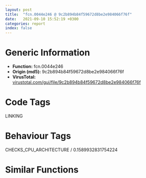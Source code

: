 ```yaml
---
layout: post
title:  "fcn.0044e246 @ 9c2b894b84f59672d8be2e984066f76f"
date:   2021-09-10 15:52:19 +0300
categories: report
index: false
---
```


# Generic Information
- **Function:** fcn.0044e246
- **Origin (md5):** 9c2b894b84f59672d8be2e984066f76f
- **VirusTotal:** [virustotal.com/gui/file/9c2b894b84f59672d8be2e984066f76f][virustotal_ref]

# Code Tags
<span class="tag" id="LINKING">LINKING</span>


# Behaviour Tags
<span class="bhv-tag" id="CHECKS_CPU_ARCHITECTURE">CHECKS_CPU_ARCHITECTURE / 0.1589932831754224</span>

# Similar Functions
<script type="text/javascript" src="https://www.gstatic.com/charts/loader.js"></script>
<script type="text/javascript">

    google.charts.load('current', {'packages':['corechart']});
    google.charts.setOnLoadCallback(drawChart);

    function drawChart() {
    var data = new google.visualization.DataTable();
        data.addColumn('number', 'X');
        data.addColumn('number', 'Y');
        data.addColumn({type: 'string', role: 'tooltip', 'p': {'html': true}});
        data.addColumn({'type': 'string', 'role': 'style'});
        
        data.addRows([
    [90.98076629638672, 59.937095642089844, '<b><a href="/report/fcn.0044e246@9c2b894b84f59672d8be2e984066f76f">fcn.0044e246</a><br>@9c2b894b84f59672d8be2e984066f76f</b><br>push ebp<br>mov ebp, esp<br>mov eax, dword[0x5e08b8]<br>push esi<br>test eax, eax<br>jne 0x44e27e<br>push str.uxtheme.dll<br>call dword[sym.imp.KERNEL32.dll_GetModuleHandleW]<br>test eax, eax<br>je 0x44e29c<br>push str.EndBufferedPaint<br>push eax<br>call dword[sym.imp.KERNEL32.dll_GetProcAddress]<br>mov esi, eax<br>push esi<br>call dword[sym.imp.KERNEL32.dll_EncodePointer]<br>mov dword[0x5e08b8], eax<br>jmp 0x44e287<br>push eax<br>call dword[sym.imp.KERNEL32.dll_DecodePointer]<br>mov esi, eax<br>test esi, esi<br>je 0x44e29c<br>push dword[ebp+0xc]<br>mov ecx, esi<br>push dword[ebp+8]<br>call fcn.00553897<br>call esi<br>jmp 0x44e2a1<br>mov eax, 0x80004005<br>pop esi<br>pop ebp<br>ret <br><eoc> ', 'point { fill-color: #e0440e; }'],
[-246.93118286132812, 294.09393310546875, '<b><a href="/report/fcn.100142df@e5d49e0823e602f2ee948ac39d32c1eb">fcn.100142df</a><br>@e5d49e0823e602f2ee948ac39d32c1eb</b><br>push ebp<br>mov ebp, esp<br>mov eax, dword[0x101a0ca4]<br>push esi<br>test eax, eax<br>jne 0x10014317<br>push str.uxtheme.dll<br>call dword[sym.imp.KERNEL32.dll_GetModuleHandleW]<br>test eax, eax<br>je 0x10014343<br>push str.DrawThemeTextEx<br>push eax<br>call dword[sym.imp.KERNEL32.dll_GetProcAddress]<br>mov esi, eax<br>push esi<br>call dword[sym.imp.KERNEL32.dll_EncodePointer]<br>mov dword[0x101a0ca4], eax<br>jmp 0x10014320<br>push eax<br>call dword[sym.imp.KERNEL32.dll_DecodePointer]<br>mov esi, eax<br>test esi, esi<br>je 0x10014343<br>push dword[ebp+0x28]<br>push dword[ebp+0x24]<br>push dword[ebp+0x20]<br>push dword[ebp+0x1c]<br>push dword[ebp+0x18]<br>push dword[ebp+0x14]<br>push dword[ebp+0x10]<br>push dword[ebp+0xc]<br>push dword[ebp+8]<br>call esi<br>jmp 0x10014363<br>push dword[ebp+0x24]<br>push 0<br>push dword[ebp+0x20]<br>push dword[ebp+0x1c]<br>push dword[ebp+0x18]<br>push dword[ebp+0x14]<br>push dword[ebp+0x10]<br>push dword[ebp+0xc]<br>push dword[ebp+8]<br>call dword[sym.imp.UxTheme.dll_DrawThemeText]<br>pop esi<br>pop ebp<br>ret <br><eoc> ', 'null'],
[-186.78668212890625, 30.48062515258789, '<b><a href="/report/fcn.1001425d@e5d49e0823e602f2ee948ac39d32c1eb">fcn.1001425d</a><br>@e5d49e0823e602f2ee948ac39d32c1eb</b><br>push ebp<br>mov ebp, esp<br>mov eax, dword[0x101a0c80]<br>push esi<br>test eax, eax<br>jne 0x10014295<br>push str.kernel32.dll<br>call dword[sym.imp.KERNEL32.dll_GetModuleHandleW]<br>test eax, eax<br>je 0x100142bd<br>push str.CompareStringEx<br>push eax<br>call dword[sym.imp.KERNEL32.dll_GetProcAddress]<br>mov esi, eax<br>push esi<br>call dword[sym.imp.KERNEL32.dll_EncodePointer]<br>mov dword[0x101a0c80], eax<br>jmp 0x1001429e<br>push eax<br>call dword[sym.imp.KERNEL32.dll_DecodePointer]<br>mov esi, eax<br>test esi, esi<br>je 0x100142bd<br>xor eax, eax<br>push eax<br>push eax<br>push eax<br>push dword[ebp+0x1c]<br>push dword[ebp+0x18]<br>push dword[ebp+0x14]<br>push dword[ebp+0x10]<br>push dword[ebp+0xc]<br>push dword[ebp+8]<br>call esi<br>jmp 0x100142dc<br>push dword[ebp+0x1c]<br>push dword[ebp+0x18]<br>push dword[ebp+0x14]<br>push dword[ebp+0x10]<br>push dword[ebp+0xc]<br>push dword[ebp+8]<br>call fcn.10139ddd<br>pop ecx<br>push eax<br>call dword[sym.imp.KERNEL32.dll_CompareStringW]<br>pop esi<br>pop ebp<br>ret <br><eoc> ', 'null'],
[371.4129943847656, -117.23699188232422, '<b><a href="/report/fcn.0044e181@9c2b894b84f59672d8be2e984066f76f">fcn.0044e181</a><br>@9c2b894b84f59672d8be2e984066f76f</b><br>push ebp<br>mov ebp, esp<br>mov eax, dword[0x5e08c8]<br>push esi<br>test eax, eax<br>jne 0x44e1b9<br>push str.dwmapi.dll<br>call fcn.004151b4<br>pop ecx<br>test eax, eax<br>je 0x44e1da<br>push str.DwmSetIconicThumbnail<br>push eax<br>call dword[sym.imp.KERNEL32.dll_GetProcAddress]<br>mov esi, eax<br>push esi<br>call dword[sym.imp.KERNEL32.dll_EncodePointer]<br>mov dword[0x5e08c8], eax<br>jmp 0x44e1c2<br>push eax<br>call dword[sym.imp.KERNEL32.dll_DecodePointer]<br>mov esi, eax<br>test esi, esi<br>je 0x44e1da<br>push dword[ebp+0x10]<br>mov ecx, esi<br>push dword[ebp+0xc]<br>push dword[ebp+8]<br>call fcn.00553897<br>call esi<br>jmp 0x44e1df<br>mov eax, 0x80004005<br>pop esi<br>pop ebp<br>ret <br><eoc> ', 'null'],
[-149.1392822265625, -143.83900451660156, '<b><a href="/report/fcn.0044dd82@9c2b894b84f59672d8be2e984066f76f">fcn.0044dd82</a><br>@9c2b894b84f59672d8be2e984066f76f</b><br>push ebp<br>mov ebp, esp<br>mov eax, dword[0x5e08b4]<br>push esi<br>test eax, eax<br>jne 0x44ddba<br>push str.uxtheme.dll<br>call dword[sym.imp.KERNEL32.dll_GetModuleHandleW]<br>test eax, eax<br>je 0x44dde1<br>push str.BeginBufferedPaint<br>push eax<br>call dword[sym.imp.KERNEL32.dll_GetProcAddress]<br>mov esi, eax<br>push esi<br>call dword[sym.imp.KERNEL32.dll_EncodePointer]<br>mov dword[0x5e08b4], eax<br>jmp 0x44ddc3<br>push eax<br>call dword[sym.imp.KERNEL32.dll_DecodePointer]<br>mov esi, eax<br>test esi, esi<br>je 0x44dde1<br>push dword[ebp+0x18]<br>mov ecx, esi<br>push dword[ebp+0x14]<br>push dword[ebp+0x10]<br>push dword[ebp+0xc]<br>push dword[ebp+8]<br>call fcn.00553897<br>call esi<br>jmp 0x44dde3<br>xor eax, eax<br>pop esi<br>pop ebp<br>ret <br><eoc> ', 'null'],
[62.57054138183594, 131.9080047607422, '<b><a href="/report/fcn.0044e645@9c2b894b84f59672d8be2e984066f76f">fcn.0044e645</a><br>@9c2b894b84f59672d8be2e984066f76f</b><br>push ebp<br>mov ebp, esp<br>mov eax, dword[0x5e089c]<br>push esi<br>test eax, eax<br>jne 0x44e67d<br>push str.shell32.dll<br>call dword[sym.imp.KERNEL32.dll_GetModuleHandleW]<br>test eax, eax<br>je 0x44e6a1<br>push str.SHCreateItemFromParsingName<br>push eax<br>call dword[sym.imp.KERNEL32.dll_GetProcAddress]<br>mov esi, eax<br>push esi<br>call dword[sym.imp.KERNEL32.dll_EncodePointer]<br>mov dword[0x5e089c], eax<br>jmp 0x44e686<br>push eax<br>call dword[sym.imp.KERNEL32.dll_DecodePointer]<br>mov esi, eax<br>test esi, esi<br>je 0x44e6a1<br>push dword[ebp+0x14]<br>mov ecx, esi<br>push dword[ebp+0x10]<br>push dword[ebp+0xc]<br>push dword[ebp+8]<br>call fcn.00553897<br>call esi<br>jmp 0x44e6a6<br>mov eax, 0x80004005<br>pop esi<br>pop ebp<br>ret <br><eoc> ', 'null'],
[366.97735595703125, -189.94651794433594, '<b><a href="/report/fcn.0044e064@9c2b894b84f59672d8be2e984066f76f">fcn.0044e064</a><br>@9c2b894b84f59672d8be2e984066f76f</b><br>push ebp<br>mov ebp, esp<br>mov eax, dword[0x5e08cc]<br>push esi<br>test eax, eax<br>jne 0x44e09c<br>push str.dwmapi.dll<br>call fcn.004151b4<br>pop ecx<br>test eax, eax<br>je 0x44e0b7<br>push str.DwmInvalidateIconicBitmaps<br>push eax<br>call dword[sym.imp.KERNEL32.dll_GetProcAddress]<br>mov esi, eax<br>push esi<br>call dword[sym.imp.KERNEL32.dll_EncodePointer]<br>mov dword[0x5e08cc], eax<br>jmp 0x44e0a5<br>push eax<br>call dword[sym.imp.KERNEL32.dll_DecodePointer]<br>mov esi, eax<br>test esi, esi<br>je 0x44e0b7<br>push dword[ebp+8]<br>mov ecx, esi<br>call fcn.00553897<br>call esi<br>jmp 0x44e0bc<br>mov eax, 0x80004005<br>pop esi<br>pop ebp<br>ret <br><eoc> ', 'null'],
[33.412044525146484, -435.3636474609375, '<b><a href="/report/fcn.0044e0bf@9c2b894b84f59672d8be2e984066f76f">fcn.0044e0bf</a><br>@9c2b894b84f59672d8be2e984066f76f</b><br>push ebp<br>mov ebp, esp<br>mov eax, dword[0x5e08c0]<br>push esi<br>test eax, eax<br>jne 0x44e0f7<br>push str.dwmapi.dll<br>call fcn.004151b4<br>pop ecx<br>test eax, eax<br>je 0x44e112<br>push str.DwmIsCompositionEnabled<br>push eax<br>call dword[sym.imp.KERNEL32.dll_GetProcAddress]<br>mov esi, eax<br>push esi<br>call dword[sym.imp.KERNEL32.dll_EncodePointer]<br>mov dword[0x5e08c0], eax<br>jmp 0x44e100<br>push eax<br>call dword[sym.imp.KERNEL32.dll_DecodePointer]<br>mov esi, eax<br>test esi, esi<br>je 0x44e112<br>push dword[ebp+8]<br>mov ecx, esi<br>call fcn.00553897<br>call esi<br>jmp 0x44e11a<br>mov eax, dword[ebp+8]<br>and dword[eax], 0<br>xor eax, eax<br>pop esi<br>pop ebp<br>ret <br><eoc> ', 'null'],
[-283.1971740722656, 91.3388442993164, '<b><a href="/report/fcn.10014112@e5d49e0823e602f2ee948ac39d32c1eb">fcn.10014112</a><br>@e5d49e0823e602f2ee948ac39d32c1eb</b><br>push ebp<br>mov ebp, esp<br>mov eax, dword[0x101a0cb0]<br>push esi<br>test eax, eax<br>jne 0x1001414a<br>push str.uxtheme.dll<br>call dword[sym.imp.KERNEL32.dll_GetModuleHandleW]<br>test eax, eax<br>je 0x1001416a<br>push str.BeginBufferedPaint<br>push eax<br>call dword[sym.imp.KERNEL32.dll_GetProcAddress]<br>mov esi, eax<br>push esi<br>call dword[sym.imp.KERNEL32.dll_EncodePointer]<br>mov dword[0x101a0cb0], eax<br>jmp 0x10014153<br>push eax<br>call dword[sym.imp.KERNEL32.dll_DecodePointer]<br>mov esi, eax<br>test esi, esi<br>je 0x1001416a<br>push dword[ebp+0x18]<br>push dword[ebp+0x14]<br>push dword[ebp+0x10]<br>push dword[ebp+0xc]<br>push dword[ebp+8]<br>call esi<br>jmp 0x1001416c<br>xor eax, eax<br>pop esi<br>pop ebp<br>ret <br><eoc> ', 'null'],
[-156.54310607910156, -75.33302307128906, '<b><a href="/report/fcn.0044dee9@9c2b894b84f59672d8be2e984066f76f">fcn.0044dee9</a><br>@9c2b894b84f59672d8be2e984066f76f</b><br>push ebp<br>mov ebp, esp<br>mov eax, dword[0x5e0884]<br>push esi<br>test eax, eax<br>jne 0x44df21<br>push 0x585ae4<br>call dword[sym.imp.KERNEL32.dll_GetModuleHandleW]<br>test eax, eax<br>je 0x44df50<br>push str.CompareStringEx<br>push eax<br>call dword[sym.imp.KERNEL32.dll_GetProcAddress]<br>mov esi, eax<br>push esi<br>call dword[sym.imp.KERNEL32.dll_EncodePointer]<br>mov dword[0x5e0884], eax<br>jmp 0x44df2a<br>push eax<br>call dword[sym.imp.KERNEL32.dll_DecodePointer]<br>mov esi, eax<br>test esi, esi<br>je 0x44df50<br>xor eax, eax<br>mov ecx, esi<br>push eax<br>push eax<br>push eax<br>push dword[ebp+0x1c]<br>push dword[ebp+0x18]<br>push dword[ebp+0x14]<br>push dword[ebp+0x10]<br>push dword[ebp+0xc]<br>push dword[ebp+8]<br>call fcn.00553897<br>call esi<br>jmp 0x44df6f<br>push dword[ebp+0x1c]<br>push dword[ebp+0x18]<br>push dword[ebp+0x14]<br>push dword[ebp+0x10]<br>push dword[ebp+0xc]<br>push dword[ebp+8]<br>call fcn.0044e7dc<br>pop ecx<br>push eax<br>call dword[sym.imp.KERNEL32.dll_CompareStringW]<br>pop esi<br>pop ebp<br>ret <br><eoc> ', 'null'],
[295.1674499511719, -186.36428833007812, '<b><a href="/report/fcn.0044e1e2@9c2b894b84f59672d8be2e984066f76f">fcn.0044e1e2</a><br>@9c2b894b84f59672d8be2e984066f76f</b><br>push ebp<br>mov ebp, esp<br>mov eax, dword[0x5e08c4]<br>push esi<br>test eax, eax<br>jne 0x44e21a<br>push str.dwmapi.dll<br>call fcn.004151b4<br>pop ecx<br>test eax, eax<br>je 0x44e23e<br>push str.DwmSetWindowAttribute<br>push eax<br>call dword[sym.imp.KERNEL32.dll_GetProcAddress]<br>mov esi, eax<br>push esi<br>call dword[sym.imp.KERNEL32.dll_EncodePointer]<br>mov dword[0x5e08c4], eax<br>jmp 0x44e223<br>push eax<br>call dword[sym.imp.KERNEL32.dll_DecodePointer]<br>mov esi, eax<br>test esi, esi<br>je 0x44e23e<br>push dword[ebp+0x14]<br>mov ecx, esi<br>push dword[ebp+0x10]<br>push dword[ebp+0xc]<br>push dword[ebp+8]<br>call fcn.00553897<br>call esi<br>jmp 0x44e243<br>mov eax, 0x80004005<br>pop esi<br>pop ebp<br>ret <br><eoc> ', 'null'],
[-119.56429290771484, -282.9432373046875, '<b><a href="/report/fcn.0044e000@9c2b894b84f59672d8be2e984066f76f">fcn.0044e000</a><br>@9c2b894b84f59672d8be2e984066f76f</b><br>push ebp<br>mov ebp, esp<br>mov eax, dword[0x5e08bc]<br>push esi<br>test eax, eax<br>jne 0x44e038<br>push str.dwmapi.dll<br>call fcn.004151b4<br>pop ecx<br>test eax, eax<br>je 0x44e05f<br>push str.DwmDefWindowProc<br>push eax<br>call dword[sym.imp.KERNEL32.dll_GetProcAddress]<br>mov esi, eax<br>push esi<br>call dword[sym.imp.KERNEL32.dll_EncodePointer]<br>mov dword[0x5e08bc], eax<br>jmp 0x44e041<br>push eax<br>call dword[sym.imp.KERNEL32.dll_DecodePointer]<br>mov esi, eax<br>test esi, esi<br>je 0x44e05f<br>push dword[ebp+0x18]<br>mov ecx, esi<br>push dword[ebp+0x14]<br>push dword[ebp+0x10]<br>push dword[ebp+0xc]<br>push dword[ebp+8]<br>call fcn.00553897<br>call esi<br>jmp 0x44e061<br>xor eax, eax<br>pop esi<br>pop ebp<br>ret <br><eoc> ', 'null'],
[214.3751983642578, 138.64523315429688, '<b><a href="/report/fcn.10014525@e5d49e0823e602f2ee948ac39d32c1eb">fcn.10014525</a><br>@e5d49e0823e602f2ee948ac39d32c1eb</b><br>push ebp<br>mov ebp, esp<br>mov eax, dword[0x101a0cc0]<br>push esi<br>test eax, eax<br>jne 0x1001455d<br>push str.dwmapi.dll<br>call fcn.1000d5f1<br>pop ecx<br>test eax, eax<br>je 0x1001457a<br>push str.DwmSetWindowAttribute<br>push eax<br>call dword[sym.imp.KERNEL32.dll_GetProcAddress]<br>mov esi, eax<br>push esi<br>call dword[sym.imp.KERNEL32.dll_EncodePointer]<br>mov dword[0x101a0cc0], eax<br>jmp 0x10014566<br>push eax<br>call dword[sym.imp.KERNEL32.dll_DecodePointer]<br>mov esi, eax<br>test esi, esi<br>je 0x1001457a<br>push dword[ebp+0x14]<br>push dword[ebp+0x10]<br>push dword[ebp+0xc]<br>push dword[ebp+8]<br>call esi<br>jmp 0x1001457f<br>mov eax, 0x80004005<br>pop esi<br>pop ebp<br>ret <br><eoc> ', 'null'],
[142.37298583984375, -33.8397102355957, '<b><a href="/report/fcn.0044dcd3@9c2b894b84f59672d8be2e984066f76f">fcn.0044dcd3</a><br>@9c2b894b84f59672d8be2e984066f76f</b><br>push ebp<br>mov ebp, esp<br>mov eax, dword[0x5e0894]<br>push esi<br>test eax, eax<br>jne 0x44dd0b<br>push 0x585ae4<br>call dword[sym.imp.KERNEL32.dll_GetModuleHandleW]<br>test eax, eax<br>je 0x44dd24<br>push str.ApplicationRecoveryFinished<br>push eax<br>call dword[sym.imp.KERNEL32.dll_GetProcAddress]<br>mov esi, eax<br>push esi<br>call dword[sym.imp.KERNEL32.dll_EncodePointer]<br>mov dword[0x5e0894], eax<br>jmp 0x44dd14<br>push eax<br>call dword[sym.imp.KERNEL32.dll_DecodePointer]<br>mov esi, eax<br>test esi, esi<br>je 0x44dd24<br>push dword[ebp+8]<br>mov ecx, esi<br>call fcn.00553897<br>call esi<br>pop esi<br>pop ebp<br>ret <br><eoc> ', 'null'],
[186.99075317382812, -88.46621704101562, '<b><a href="/report/fcn.0044e583@9c2b894b84f59672d8be2e984066f76f">fcn.0044e583</a><br>@9c2b894b84f59672d8be2e984066f76f</b><br>push ebp<br>mov ebp, esp<br>mov eax, dword[0x5e088c]<br>push esi<br>test eax, eax<br>jne 0x44e5bb<br>push 0x585ae4<br>call dword[sym.imp.KERNEL32.dll_GetModuleHandleW]<br>test eax, eax<br>je 0x44e5df<br>push str.RegisterApplicationRecoveryCallback<br>push eax<br>call dword[sym.imp.KERNEL32.dll_GetProcAddress]<br>mov esi, eax<br>push esi<br>call dword[sym.imp.KERNEL32.dll_EncodePointer]<br>mov dword[0x5e088c], eax<br>jmp 0x44e5c4<br>push eax<br>call dword[sym.imp.KERNEL32.dll_DecodePointer]<br>mov esi, eax<br>test esi, esi<br>je 0x44e5df<br>push dword[ebp+0x14]<br>mov ecx, esi<br>push dword[ebp+0x10]<br>push dword[ebp+0xc]<br>push dword[ebp+8]<br>call fcn.00553897<br>call esi<br>jmp 0x44e5e4<br>mov eax, 0x80004005<br>pop esi<br>pop ebp<br>ret <br><eoc> ', 'null'],
[166.05577087402344, -162.37196350097656, '<b><a href="/report/fcn.0044e5e7@9c2b894b84f59672d8be2e984066f76f">fcn.0044e5e7</a><br>@9c2b894b84f59672d8be2e984066f76f</b><br>push ebp<br>mov ebp, esp<br>mov eax, dword[0x5e0888]<br>push esi<br>test eax, eax<br>jne 0x44e61f<br>push 0x585ae4<br>call dword[sym.imp.KERNEL32.dll_GetModuleHandleW]<br>test eax, eax<br>je 0x44e63d<br>push str.RegisterApplicationRestart<br>push eax<br>call dword[sym.imp.KERNEL32.dll_GetProcAddress]<br>mov esi, eax<br>push esi<br>call dword[sym.imp.KERNEL32.dll_EncodePointer]<br>mov dword[0x5e0888], eax<br>jmp 0x44e628<br>push eax<br>call dword[sym.imp.KERNEL32.dll_DecodePointer]<br>mov esi, eax<br>test esi, esi<br>je 0x44e63d<br>push dword[ebp+0xc]<br>mov ecx, esi<br>push dword[ebp+8]<br>call fcn.00553897<br>call esi<br>jmp 0x44e642<br>mov eax, 0x80004005<br>pop esi<br>pop ebp<br>ret <br><eoc> ', 'null'],
[-84.54277801513672, 78.79975128173828, '<b><a href="/report/fcn.100145d9@e5d49e0823e602f2ee948ac39d32c1eb">fcn.100145d9</a><br>@e5d49e0823e602f2ee948ac39d32c1eb</b><br>push ebp<br>mov ebp, esp<br>mov eax, dword[0x101a0c78]<br>push esi<br>test eax, eax<br>jne 0x10014611<br>push str.kernel32.dll<br>call dword[sym.imp.KERNEL32.dll_GetModuleHandleW]<br>test eax, eax<br>je 0x1001462e<br>push str.GetLocaleInfoEx<br>push eax<br>call dword[sym.imp.KERNEL32.dll_GetProcAddress]<br>mov esi, eax<br>push esi<br>call dword[sym.imp.KERNEL32.dll_EncodePointer]<br>mov dword[0x101a0c78], eax<br>jmp 0x1001461a<br>push eax<br>call dword[sym.imp.KERNEL32.dll_DecodePointer]<br>mov esi, eax<br>test esi, esi<br>je 0x1001462e<br>push dword[ebp+0x14]<br>push dword[ebp+0x10]<br>push dword[ebp+0xc]<br>push dword[ebp+8]<br>call esi<br>jmp 0x10014647<br>push dword[ebp+0x14]<br>push dword[ebp+0x10]<br>push dword[ebp+0xc]<br>push dword[ebp+8]<br>call fcn.10139ddd<br>pop ecx<br>push eax<br>call dword[sym.imp.KERNEL32.dll_GetLocaleInfoW]<br>pop esi<br>pop ebp<br>ret <br><eoc> ', 'null'],
[-688.2154541015625, 164.39466857910156, '<b><a href="/report/fcn.0044dde6@9c2b894b84f59672d8be2e984066f76f">fcn.0044dde6</a><br>@9c2b894b84f59672d8be2e984066f76f</b><br>mov eax, dword[0x5e08ac]<br>push esi<br>test eax, eax<br>jne 0x44de1b<br>push str.uxtheme.dll<br>call dword[sym.imp.KERNEL32.dll_GetModuleHandleW]<br>test eax, eax<br>je 0x44de33<br>push str.BufferedPaintInit<br>push eax<br>call dword[sym.imp.KERNEL32.dll_GetProcAddress]<br>mov esi, eax<br>push esi<br>call dword[sym.imp.KERNEL32.dll_EncodePointer]<br>mov dword[0x5e08ac], eax<br>jmp 0x44de24<br>push eax<br>call dword[sym.imp.KERNEL32.dll_DecodePointer]<br>mov esi, eax<br>test esi, esi<br>je 0x44de33<br>mov ecx, esi<br>call fcn.00553897<br>call esi<br>pop esi<br>ret <br>mov eax, 0x80004005<br>pop esi<br>ret <br><eoc> ', 'null'],
[-124.87464904785156, -203.22640991210938, '<b><a href="/report/fcn.0044de8e@9c2b894b84f59672d8be2e984066f76f">fcn.0044de8e</a><br>@9c2b894b84f59672d8be2e984066f76f</b><br>push ebp<br>mov ebp, esp<br>mov eax, dword[0x5e0898]<br>push esi<br>test eax, eax<br>jne 0x44dec6<br>push str.user32.dll<br>call dword[sym.imp.KERNEL32.dll_GetModuleHandleW]<br>test eax, eax<br>je 0x44dee4<br>push str.ChangeWindowMessageFilter<br>push eax<br>call dword[sym.imp.KERNEL32.dll_GetProcAddress]<br>mov esi, eax<br>push esi<br>call dword[sym.imp.KERNEL32.dll_EncodePointer]<br>mov dword[0x5e0898], eax<br>jmp 0x44decf<br>push eax<br>call dword[sym.imp.KERNEL32.dll_DecodePointer]<br>mov esi, eax<br>test esi, esi<br>je 0x44dee4<br>push dword[ebp+0xc]<br>mov ecx, esi<br>push dword[ebp+8]<br>call fcn.00553897<br>call esi<br>jmp 0x44dee6<br>xor eax, eax<br>pop esi<br>pop ebp<br>ret <br><eoc> ', 'null'],
[-449.3918762207031, 167.19900512695312, '<b><a href="/report/fcn.10014a11@e5d49e0823e602f2ee948ac39d32c1eb">fcn.10014a11</a><br>@e5d49e0823e602f2ee948ac39d32c1eb</b><br>push ebp<br>mov ebp, esp<br>mov eax, dword[0x101a0cd4]<br>push esi<br>test eax, eax<br>jne 0x10014a49<br>push str.comctl32.dll<br>call dword[sym.imp.KERNEL32.dll_GetModuleHandleW]<br>test eax, eax<br>je 0x10014a66<br>push 0x1014c524<br>push eax<br>call dword[sym.imp.KERNEL32.dll_GetProcAddress]<br>mov esi, eax<br>push esi<br>call dword[sym.imp.KERNEL32.dll_EncodePointer]<br>mov dword[0x101a0cd4], eax<br>jmp 0x10014a52<br>push eax<br>call dword[sym.imp.KERNEL32.dll_DecodePointer]<br>mov esi, eax<br>test esi, esi<br>je 0x10014a66<br>push dword[ebp+0x14]<br>push dword[ebp+0x10]<br>push dword[ebp+0xc]<br>push dword[ebp+8]<br>call esi<br>jmp 0x10014a6b<br>mov eax, 0x80004005<br>pop esi<br>pop ebp<br>ret <br><eoc> ', 'null'],
[-358.4333801269531, 252.96759033203125, '<b><a href="/report/fcn.10014957@e5d49e0823e602f2ee948ac39d32c1eb">fcn.10014957</a><br>@e5d49e0823e602f2ee948ac39d32c1eb</b><br>push ebp<br>mov ebp, esp<br>mov eax, dword[0x101a0c98]<br>push esi<br>test eax, eax<br>jne 0x1001498f<br>push str.shell32.dll<br>call dword[sym.imp.KERNEL32.dll_GetModuleHandleW]<br>test eax, eax<br>je 0x100149ac<br>push str.SHCreateItemFromParsingName<br>push eax<br>call dword[sym.imp.KERNEL32.dll_GetProcAddress]<br>mov esi, eax<br>push esi<br>call dword[sym.imp.KERNEL32.dll_EncodePointer]<br>mov dword[0x101a0c98], eax<br>jmp 0x10014998<br>push eax<br>call dword[sym.imp.KERNEL32.dll_DecodePointer]<br>mov esi, eax<br>test esi, esi<br>je 0x100149ac<br>push dword[ebp+0x14]<br>push dword[ebp+0x10]<br>push dword[ebp+0xc]<br>push dword[ebp+8]<br>call esi<br>jmp 0x100149b1<br>mov eax, 0x80004005<br>pop esi<br>pop ebp<br>ret <br><eoc> ', 'null'],
[148.78433227539062, -365.0247802734375, '<b><a href="/report/fcn.0044e4e7@9c2b894b84f59672d8be2e984066f76f">fcn.0044e4e7</a><br>@9c2b894b84f59672d8be2e984066f76f</b><br>mov eax, dword[0x5e08a4]<br>push esi<br>test eax, eax<br>jne 0x44e51c<br>push str.shell32.dll<br>call dword[sym.imp.KERNEL32.dll_GetModuleHandleW]<br>test eax, eax<br>je 0x44e534<br>push str.InitNetworkAddressControl<br>push eax<br>call dword[sym.imp.KERNEL32.dll_GetProcAddress]<br>mov esi, eax<br>push esi<br>call dword[sym.imp.KERNEL32.dll_EncodePointer]<br>mov dword[0x5e08a4], eax<br>jmp 0x44e525<br>push eax<br>call dword[sym.imp.KERNEL32.dll_DecodePointer]<br>mov esi, eax<br>test esi, esi<br>je 0x44e534<br>mov ecx, esi<br>call fcn.00553897<br>call esi<br>pop esi<br>ret <br>xor eax, eax<br>pop esi<br>ret <br><eoc> ', 'null'],
[20.209819793701172, 86.30494689941406, '<b><a href="/report/fcn.0044e6a9@9c2b894b84f59672d8be2e984066f76f">fcn.0044e6a9</a><br>@9c2b894b84f59672d8be2e984066f76f</b><br>push ebp<br>mov ebp, esp<br>mov eax, dword[0x5e08a0]<br>push esi<br>test eax, eax<br>jne 0x44e6e1<br>push str.shell32.dll<br>call dword[sym.imp.KERNEL32.dll_GetModuleHandleW]<br>test eax, eax<br>je 0x44e705<br>push str.SHGetKnownFolderPath<br>push eax<br>call dword[sym.imp.KERNEL32.dll_GetProcAddress]<br>mov esi, eax<br>push esi<br>call dword[sym.imp.KERNEL32.dll_EncodePointer]<br>mov dword[0x5e08a0], eax<br>jmp 0x44e6ea<br>push eax<br>call dword[sym.imp.KERNEL32.dll_DecodePointer]<br>mov esi, eax<br>test esi, esi<br>je 0x44e705<br>push dword[ebp+0x14]<br>mov ecx, esi<br>push dword[ebp+0x10]<br>push dword[ebp+0xc]<br>push dword[ebp+8]<br>call fcn.00553897<br>call esi<br>jmp 0x44e70a<br>mov eax, 0x80004005<br>pop esi<br>pop ebp<br>ret <br><eoc> ', 'null'],
[325.3115234375, -77.32801818847656, '<b><a href="/report/fcn.0044e11d@9c2b894b84f59672d8be2e984066f76f">fcn.0044e11d</a><br>@9c2b894b84f59672d8be2e984066f76f</b><br>push ebp<br>mov ebp, esp<br>mov eax, dword[0x5e08d0]<br>push esi<br>test eax, eax<br>jne 0x44e155<br>push str.dwmapi.dll<br>call fcn.004151b4<br>pop ecx<br>test eax, eax<br>je 0x44e179<br>push str.DwmSetIconicLivePreviewBitmap<br>push eax<br>call dword[sym.imp.KERNEL32.dll_GetProcAddress]<br>mov esi, eax<br>push esi<br>call dword[sym.imp.KERNEL32.dll_EncodePointer]<br>mov dword[0x5e08d0], eax<br>jmp 0x44e15e<br>push eax<br>call dword[sym.imp.KERNEL32.dll_DecodePointer]<br>mov esi, eax<br>test esi, esi<br>je 0x44e179<br>push dword[ebp+0x14]<br>mov ecx, esi<br>push dword[ebp+0x10]<br>push dword[ebp+0xc]<br>push dword[ebp+8]<br>call fcn.00553897<br>call esi<br>jmp 0x44e17e<br>mov eax, 0x80004005<br>pop esi<br>pop ebp<br>ret <br><eoc> ', 'null'],
[-380.3587646484375, 185.43106079101562, '<b><a href="/report/fcn.10014900@e5d49e0823e602f2ee948ac39d32c1eb">fcn.10014900</a><br>@e5d49e0823e602f2ee948ac39d32c1eb</b><br>push ebp<br>mov ebp, esp<br>mov eax, dword[0x101a0c84]<br>push esi<br>test eax, eax<br>jne 0x10014938<br>push str.kernel32.dll<br>call dword[sym.imp.KERNEL32.dll_GetModuleHandleW]<br>test eax, eax<br>je 0x1001494f<br>push str.RegisterApplicationRestart<br>push eax<br>call dword[sym.imp.KERNEL32.dll_GetProcAddress]<br>mov esi, eax<br>push esi<br>call dword[sym.imp.KERNEL32.dll_EncodePointer]<br>mov dword[0x101a0c84], eax<br>jmp 0x10014941<br>push eax<br>call dword[sym.imp.KERNEL32.dll_DecodePointer]<br>mov esi, eax<br>test esi, esi<br>je 0x1001494f<br>push dword[ebp+0xc]<br>push dword[ebp+8]<br>call esi<br>jmp 0x10014954<br>mov eax, 0x80004005<br>pop esi<br>pop ebp<br>ret <br><eoc> ', 'null'],
[-633.9893798828125, 149.80740356445312, '<b><a href="/report/fcn.0044de3a@9c2b894b84f59672d8be2e984066f76f">fcn.0044de3a</a><br>@9c2b894b84f59672d8be2e984066f76f</b><br>mov eax, dword[0x5e08b0]<br>push esi<br>test eax, eax<br>jne 0x44de6f<br>push str.uxtheme.dll<br>call dword[sym.imp.KERNEL32.dll_GetModuleHandleW]<br>test eax, eax<br>je 0x44de87<br>push str.BufferedPaintUnInit<br>push eax<br>call dword[sym.imp.KERNEL32.dll_GetProcAddress]<br>mov esi, eax<br>push esi<br>call dword[sym.imp.KERNEL32.dll_EncodePointer]<br>mov dword[0x5e08b0], eax<br>jmp 0x44de78<br>push eax<br>call dword[sym.imp.KERNEL32.dll_DecodePointer]<br>mov esi, eax<br>test esi, esi<br>je 0x44de87<br>mov ecx, esi<br>call fcn.00553897<br>call esi<br>pop esi<br>ret <br>mov eax, 0x80004005<br>pop esi<br>ret <br><eoc> ', 'null'],
[258.5107727050781, 101.72504425048828, '<b><a href="/report/fcn.1001446e@e5d49e0823e602f2ee948ac39d32c1eb">fcn.1001446e</a><br>@e5d49e0823e602f2ee948ac39d32c1eb</b><br>push ebp<br>mov ebp, esp<br>mov eax, dword[0x101a0ccc]<br>push esi<br>test eax, eax<br>jne 0x100144a6<br>push str.dwmapi.dll<br>call fcn.1000d5f1<br>pop ecx<br>test eax, eax<br>je 0x100144c3<br>push str.DwmSetIconicLivePreviewBitmap<br>push eax<br>call dword[sym.imp.KERNEL32.dll_GetProcAddress]<br>mov esi, eax<br>push esi<br>call dword[sym.imp.KERNEL32.dll_EncodePointer]<br>mov dword[0x101a0ccc], eax<br>jmp 0x100144af<br>push eax<br>call dword[sym.imp.KERNEL32.dll_DecodePointer]<br>mov esi, eax<br>test esi, esi<br>je 0x100144c3<br>push dword[ebp+0x14]<br>push dword[ebp+0x10]<br>push dword[ebp+0xc]<br>push dword[ebp+8]<br>call esi<br>jmp 0x100144c8<br>mov eax, 0x80004005<br>pop esi<br>pop ebp<br>ret <br><eoc> ', 'null'],
[-312.8432312011719, 205.1564178466797, '<b><a href="/report/fcn.100148a3@e5d49e0823e602f2ee948ac39d32c1eb">fcn.100148a3</a><br>@e5d49e0823e602f2ee948ac39d32c1eb</b><br>push ebp<br>mov ebp, esp<br>mov eax, dword[0x101a0c88]<br>push esi<br>test eax, eax<br>jne 0x100148db<br>push str.kernel32.dll<br>call dword[sym.imp.KERNEL32.dll_GetModuleHandleW]<br>test eax, eax<br>je 0x100148f8<br>push str.RegisterApplicationRecoveryCallback<br>push eax<br>call dword[sym.imp.KERNEL32.dll_GetProcAddress]<br>mov esi, eax<br>push esi<br>call dword[sym.imp.KERNEL32.dll_EncodePointer]<br>mov dword[0x101a0c88], eax<br>jmp 0x100148e4<br>push eax<br>call dword[sym.imp.KERNEL32.dll_DecodePointer]<br>mov esi, eax<br>test esi, esi<br>je 0x100148f8<br>push dword[ebp+0x14]<br>push dword[ebp+0x10]<br>push dword[ebp+0xc]<br>push dword[ebp+8]<br>call esi<br>jmp 0x100148fd<br>mov eax, 0x80004005<br>pop esi<br>pop ebp<br>ret <br><eoc> ', 'null'],
[-42.68651580810547, -278.8880310058594, '<b><a href="/report/fcn.10014417@e5d49e0823e602f2ee948ac39d32c1eb">fcn.10014417</a><br>@e5d49e0823e602f2ee948ac39d32c1eb</b><br>push ebp<br>mov ebp, esp<br>mov eax, dword[0x101a0cbc]<br>push esi<br>test eax, eax<br>jne 0x1001444f<br>push str.dwmapi.dll<br>call fcn.1000d5f1<br>pop ecx<br>test eax, eax<br>je 0x10014463<br>push str.DwmIsCompositionEnabled<br>push eax<br>call dword[sym.imp.KERNEL32.dll_GetProcAddress]<br>mov esi, eax<br>push esi<br>call dword[sym.imp.KERNEL32.dll_EncodePointer]<br>mov dword[0x101a0cbc], eax<br>jmp 0x10014458<br>push eax<br>call dword[sym.imp.KERNEL32.dll_DecodePointer]<br>mov esi, eax<br>test esi, esi<br>je 0x10014463<br>push dword[ebp+8]<br>call esi<br>jmp 0x1001446b<br>mov eax, dword[ebp+8]<br>and dword[eax], 0<br>xor eax, eax<br>pop esi<br>pop ebp<br>ret <br><eoc> ', 'null'],
[116.77470397949219, -103.33683013916016, '<b><a href="/report/fcn.0044e70d@9c2b894b84f59672d8be2e984066f76f">fcn.0044e70d</a><br>@9c2b894b84f59672d8be2e984066f76f</b><br>push ebp<br>mov ebp, esp<br>mov eax, dword[0x5e08d8]<br>push esi<br>test eax, eax<br>jne 0x44e745<br>push str.comctl32.dll<br>call dword[sym.imp.KERNEL32.dll_GetModuleHandleW]<br>test eax, eax<br>je 0x44e769<br>push 0x58d478<br>push eax<br>call dword[sym.imp.KERNEL32.dll_GetProcAddress]<br>mov esi, eax<br>push esi<br>call dword[sym.imp.KERNEL32.dll_EncodePointer]<br>mov dword[0x5e08d8], eax<br>jmp 0x44e74e<br>push eax<br>call dword[sym.imp.KERNEL32.dll_DecodePointer]<br>mov esi, eax<br>test esi, esi<br>je 0x44e769<br>push dword[ebp+0x14]<br>mov ecx, esi<br>push dword[ebp+0x10]<br>push dword[ebp+0xc]<br>push dword[ebp+8]<br>call fcn.00553897<br>call esi<br>jmp 0x44e76e<br>mov eax, 0x80004005<br>pop esi<br>pop ebp<br>ret <br><eoc> ', 'null'],
[-337.42626953125, 67.48921203613281, '<b><a href="/report/fcn.10014209@e5d49e0823e602f2ee948ac39d32c1eb">fcn.10014209</a><br>@e5d49e0823e602f2ee948ac39d32c1eb</b><br>push ebp<br>mov ebp, esp<br>mov eax, dword[0x101a0c94]<br>push esi<br>test eax, eax<br>jne 0x10014241<br>push str.user32.dll<br>call dword[sym.imp.KERNEL32.dll_GetModuleHandleW]<br>test eax, eax<br>je 0x10014258<br>push str.ChangeWindowMessageFilter<br>push eax<br>call dword[sym.imp.KERNEL32.dll_GetProcAddress]<br>mov esi, eax<br>push esi<br>call dword[sym.imp.KERNEL32.dll_EncodePointer]<br>mov dword[0x101a0c94], eax<br>jmp 0x1001424a<br>push eax<br>call dword[sym.imp.KERNEL32.dll_DecodePointer]<br>mov esi, eax<br>test esi, esi<br>je 0x10014258<br>push dword[ebp+0xc]<br>push dword[ebp+8]<br>call esi<br>jmp 0x1001425a<br>xor eax, eax<br>pop esi<br>pop ebp<br>ret <br><eoc> ', 'null'],

        ]);

    var options = {
        title: 'Similarity Plot',
        legend: 'none',
        colors: ['#dedbd9', '#e6693e', '#ec8f6e', '#f3b49f', '#f6c7b6'],
        tooltip: {isHtml: true, trigger: 'both'},
        explorer: {
        actions: ["dragToZoom", "rightClickToReset"],
        },
        chartArea: {
        width: '80%',
        height: '80%'
        },
        width: '100%',
        height: '100%'
    };

    var chart = new google.visualization.ScatterChart(document.getElementById('chart_div'));

    chart.draw(data, options);
    }
    
</script>


<div id="chart_div" style="width: 100%px; height: 100%;"></div>

# Disassembled Code
{% highlight nasm %}

push ebp
mov ebp, esp
mov eax, dword[0x5e08b8]
push esi
test eax, eax
jne 0x44e27e
push str.uxtheme.dll
call dword[sym.imp.KERNEL32.dll_GetModuleHandleW]
test eax, eax
je 0x44e29c
push str.EndBufferedPaint
push eax
call dword[sym.imp.KERNEL32.dll_GetProcAddress]
mov esi, eax
push esi
call dword[sym.imp.KERNEL32.dll_EncodePointer]
mov dword[0x5e08b8], eax
jmp 0x44e287
push eax
call dword[sym.imp.KERNEL32.dll_DecodePointer]
mov esi, eax
test esi, esi
je 0x44e29c
push dword[ebp+0xc]
mov ecx, esi
push dword[ebp+8]
call fcn.00553897
call esi
jmp 0x44e2a1
mov eax, 0x80004005
pop esi
pop ebp
ret

{% endhighlight %}

[virustotal_ref]: https://www.virustotal.com/gui/file/9c2b894b84f59672d8be2e984066f76f